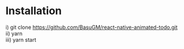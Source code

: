 # Installation

i) git clone https://github.com/BasuGM/react-native-animated-todo.git <br/>
ii) yarn <br/>
iii) yarn start <br/>
